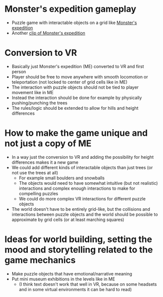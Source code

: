 # Monster's expedition gameplay
- Puzzle game with interactable objects on a grid like [Monster's expedition](https://youtu.be/lQ9vvjMRe60?si=OlY5XfYWY_Vrjno-&t=52)
- Another [clip of Monster's expedition](https://youtu.be/lQ9vvjMRe60?si=onEMscOSO1sbPHVc&t=531)

# Conversion to VR
- Basically just Monster's expedition (ME) converted to VR and first person
- Player should be free to move anywhere with smooth locomotion or teleportation (not locked to center of grid cells like in ME)
- The interaction with puzzle objects should not be tied to player movement like in ME
- Instead the interaction should be done for example by physically pushing/punching the trees 
- The rules/logic should be extended to allow for hills and height differences
 
# How to make the game unique and not just a copy of ME
- In a way just the conversion to VR and adding the possibility for height differences makes it a new game
- We could add different kinds of interactable objects than just trees (or not use the trees at all)
	- For example small boulders and snowballs
	- The objects would need to have somewhat intuitive (but not realistic) interactions and complex enough interactions to make for compelling puzzles
	- We could do more complex VR interactions for different puzzle objects
- The world doesn't have to be entirely grid-like, but the collisions and interactions between puzzle objects and the world should be possible to approximate by grid cells (or at least marching squares)
 
# Ideas for world building, setting the mood and storytelling related to the game mechanics
- Make puzzle objects that have emotional/narrative meaning
- Put mini museum exhibitions in the levels like in ME 
	- (I think text doesn't work that well in VR, because on some headsets and in some virtual environments it can be hard to read)
